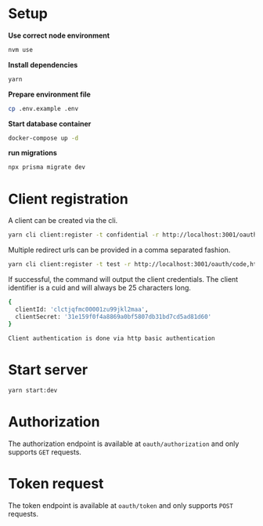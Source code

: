 # Setup
**Use correct node environment**
```sh
nvm use
```
**Install dependencies**
```sh
yarn
```
**Prepare environment file**
```sh
cp .env.example .env
```
**Start database container**
```sh
docker-compose up -d
```
**run migrations**
```sh
npx prisma migrate dev
```

# Client registration
A client can be created via the cli.
```sh
yarn cli client:register -t confidential -r http://localhost:3001/oauth/code
```

Multiple redirect urls can be provided in a comma separated fashion.
```sh
yarn cli client:register -t test -r http://localhost:3001/oauth/code,http://localhost:3001/oauth/authorize
```

If successful, the command will output the client credentials.
The client identifier is a cuid and will always be 25 characters long.
```sh
{
  clientId: 'clctjqfmc00001zu99jkl2maa',
  clientSecret: '31e159f0f4a8869a0bf5807db31bd7cd5ad81d60'
}

Client authentication is done via http basic authentication

```

# Start server
```sh
yarn start:dev
```
# Authorization

The authorization endpoint is available at `oauth/authorization` and only supports `GET` requests.

# Token request

The token endpoint is available at `oauth/token` and only supports `POST` requests.